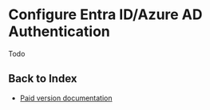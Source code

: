 # Configure Entra ID/Azure AD Authentication
Todo

## Back to Index
- [Paid version documentation](./brick.md)